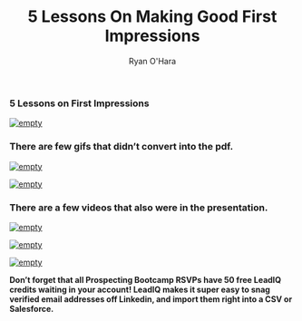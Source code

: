 ﻿---
layout: blog
title: 5 Lessons On Making Good First Impressions
description: On July 26, in downtown San Francisco, LeadIQ hosted our first ever Prospecting Bootcamp. These are slides from Ryan O’Hara, LeadIQ’s VP of Marketing and Growth’s talk on 5 Lessons on First Impressions
coverImage: img/dyns-ready.jpg
publishDate: Aug 1, 2016

author: Ryan O'Hara
authorProfile: Ryan O'Hara has been an early employee at several startups helping them with marketing and prospecting tactics, including Dyn who was acquired by Oracle for $600+ million in 2016. He's had prospecting campaigns featured in Fortune, Mashable, and TheNextWeb. Ryan specializes in branding, business development, prospecting, and coaching people on how to make good digital first impressions. He also mentors two accelerators, The Iron Yard and The Alpha Loft, and hosts The Prospecting Podcast.
authorImage: img/Ryan-OHara-Headshot.png
ogTitle:  Blog Factory | Blog From MD files
ogDescription: 5 Lessons On Making Good First Impressions
ogImage: https://images.pexels.com/photos/1955134/pexels-photo-1955134.jpeg?auto=compress&cs=tinysrgb&dpr=1&w=500
---


### 5 Lessons on First Impressions

[![empty](/img/five-lesson-first-impression.png)](https://speakerdeck.com/player/690d25755e544fa7817617effd7047ef?)

### There are few gifs that didn’t convert into the pdf.

[![empty](/img/in-linkdin-didnot-convert-into-pdf.png)](https://giphy.com/embed/l46CbMI6hp1PDqBXy)

[![empty](/img/email-going-to-trash.png)](https://giphy.com/embed/l46Cy6pPECQ9H69TG)

### There are a few videos that also were in the presentation.

[![empty](/img/garbage-day.png)](https://www.youtube.com/embed/i7gIpuIVE3k)

[![empty](/img/gray-busey-playing-sax-n-the-beach.png)](https://www.youtube.com/embed/5PJDq_eP4Lo)

[![empty](/img/dyn-loves-hulu.png)](https://www.youtube.com/embed/JIscWEzL4fg?list=PL1906CB19BB5BEAA5)

**Don’t forget that all Prospecting Bootcamp RSVPs have 50 free LeadIQ credits waiting in your account! LeadIQ makes it super easy to snag verified email addresses off Linkedin, and import them right into a CSV or Salesforce.**